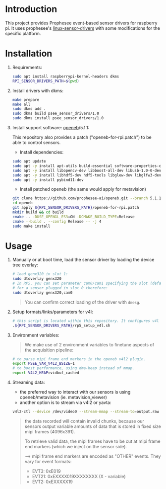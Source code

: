 # Introduction

This project provides Prophesee event-based sensor drivers for raspberry pi. 
It uses prophesee's [linux-sensor-drivers](https://github.com/prophesee-ai/linux-sensor-drivers) with some modifications for the specific platform.

# Installation

1. Requirements:
    ``` bash
    sudo apt install raspberrypi-kernel-headers dkms
    RPI_SENSOR_DRIVERS_PATH=$(pwd)
    ```
2. Install drivers with dkms:
    ``` bash
    make prepare
    make all
    sudo dkms add .
    sudo dkms build psee_sensor_drivers/1.0
    sudo dkms install psee_sensor_drivers/1.0
    ```
3. Install support software: [openeb](https://github.com/prophesee-ai/openeb.git)/5.1.1:

    This repository also provides a patch ("openeb-for-rpi.patch") to be able to control sensors.
    
    * Install dependencies:
    ``` bash
    sudo apt update
    sudo apt -y install apt-utils build-essential software-properties-common wget unzip curl git cmake
    sudo apt -y install libopencv-dev libboost-all-dev libusb-1.0-0-dev libprotobuf-dev protobuf-compiler
    sudo apt -y install libhdf5-dev hdf5-tools libglew-dev libglfw3-dev libcanberra-gtk-module ffmpeg 
    sudo apt -y install pybind11-dev
    ```
    * Install patched openeb (the same would apply for metavision)
    ``` bash
    git clone https://github.com/prophesee-ai/openeb.git --branch 5.1.1 --single-branch
    cd openeb 
    git apply ${RPI_SENSOR_DRIVERS_PATH}/openeb-for-rpi.patch
    mkdir build && cd build
    cmake .. -DUSE_OPENGL_ES3=ON -DCMAKE_BUILD_TYPE=Release
    cmake --build . --config Release -- -j 4
    sudo make install
    ```

# Usage

1. Manually or at boot time, load the sensor driver by loading the device tree overlay:
    ``` bash
    # load genx320 in slot 1:
    sudo dtoverlay genx320
    # In RP5, you can set parameter cam0/cam1 specifying the slot (default is cam1).
    # for a sensor plugged in slot 0 therefore:
    sudo dtoverlay genx320,cam0
    ```
    > You can confirm correct loading of the driver with `dmesg`.

2. Setup formats/links/parameters for v4l:
    ``` bash
    # this script is located within this repository. It configures v4l for any found/known sensor.
    .${RPI_SENSOR_DRIVERS_PATH}/rp5_setup_v4l.sh
    ```
3. Environment variables:
    > We make use of 2 environment variables to finetune aspects of the acquisition pipeline:
    ``` bash 
    # to parse mipi frame end markers in the openeb v4l2 plugin.
    export PSEE_VAR_V4L2_BSIZE=1
    # to boost performance, using dma-heap instead of mmap.
    export V4L2_HEAP=vidbuf_cached
    ```

3. Streaming data:
    - the preferred way to interact with our sensors is using openeb/metavision (ie. metavision_viewer)
    - another option is to stream via v4l2 or yavta:
    ``` bash
    v4l2-ctl --device /dev/video0 --stream-mmap --stream-to=output.raw --stream-count=10 --verbose
    ```
    > the data recorded will contain invalid chunks, because our sensors output variable amounts of data that is stored in fixed size mipi frames (4096x391).
    >
    > To retrieve valid data, the mipi frames have to be cut at mipi frame end markers (which we inject on the sensor side).
    > 
    > --> mipi frame end markers are encoded as "OTHER" events. They vary for event formats:
    > - EVT3: 0xE019
    > - EVT21: 0xEXXXX019XXXXXXXX (X - variable)
    > - EVT2: 0xEXXXXX19
